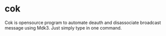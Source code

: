 # cok
Cok is opensource program to automate deauth and disassociate broadcast message using Mdk3. Just simply type in one command.
